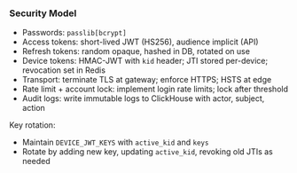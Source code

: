 ### Security Model

- Passwords: `passlib[bcrypt]`
- Access tokens: short-lived JWT (HS256), audience implicit (API)
- Refresh tokens: random opaque, hashed in DB, rotated on use
- Device tokens: HMAC-JWT with `kid` header; JTI stored per-device; revocation set in Redis
- Transport: terminate TLS at gateway; enforce HTTPS; HSTS at edge
- Rate limit + account lock: implement login rate limits; lock after threshold
- Audit logs: write immutable logs to ClickHouse with actor, subject, action

Key rotation:

- Maintain `DEVICE_JWT_KEYS` with `active_kid` and `keys`
- Rotate by adding new key, updating `active_kid`, revoking old JTIs as needed
